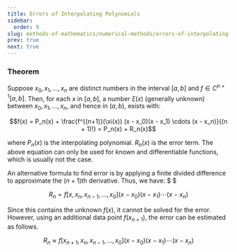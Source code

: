 ```yaml
---
title: Errors of Interpolating Polynomials
sidebar:
  order: 9
slug: methods-of-mathematics/numerical-methods/errors-of-interpolating-polynomials
prev: true
next: true
---
```


### Theorem 

Suppose $x_0, x_1, \ldots, x_n$ are distinct numbers in the interval $[a, b]$ and $f \in C^{n+1}[a, b]$. Then, for each $x$ in $[a, b]$, a number $\xi(x)$ (generally unknown) between $x_0, x_1, \ldots, x_n$, and hence in $(a, b)$, exists with:

```math
f(x) = P_n(x) + \frac{f^{(n+1)}(\xi(x)) (x - x_0)(x - x_1) \cdots (x - x_n)}{(n + 1)!} = P_n(x) + R_n(x)
```

where $P_n(x)$ is the interpolating polynomial. $R_n(x)$ is the error term. The above equation can only be used for known and differentiable functions, which is usually not the case.

An alternative formula to find error is by applying a finite divided difference to approximate the $(n + 1)$th derivative. Thus, we have: $ $

```math
R_n = f[x, x_n, x_{n-1}, \ldots, x_0](x - x_0)(x - x_1) \cdots (x - x_n)
```

Since this contains the unknown $f(x)$, it cannot be solved for the error. However, using an additional data point $f(x_{n+1})$, the error can be estimated as follows.

```math
R_n \approx f[x_{n+1}, x_n, x_{n-1}, \ldots, x_0](x - x_0)(x - x_1) \cdots (x - x_n)
```
